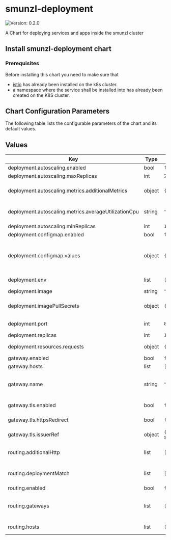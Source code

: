 # smunzl-deployment

![Version: 0.2.0](https://img.shields.io/badge/Version-0.2.0-informational?style=flat-square)

A Chart for deploying services and apps inside the smunzl cluster

## Install smunzl-deployment chart

### Prerequisites

Before installing this chart you need to make sure that

- [istio](https://istio.io/) has already been installed on the k8s cluster.
- a namespace where the service shall be installed into has already been created on the K8S cluster.

## Chart Configuration Parameters

The following table lists the configurable parameters of the chart and its default values.

## Values

| Key | Type | Default | Description |
|-----|------|---------|-------------|
| deployment.autoscaling.enabled | bool | `false` |  |
| deployment.autoscaling.maxReplicas | int | `2` |  |
| deployment.autoscaling.metrics.additionalMetrics | object | `{}` | raw HorizontalPodAutoscaler metrics |
| deployment.autoscaling.metrics.averageUtilizationCpu | string | `""` | average cpu utilization, see [kubernetes hpa docs](https://kubernetes.io/de/docs/tasks/run-application/horizontal-pod-autoscale/#details-zum-algorithmus) |
| deployment.autoscaling.minReplicas | int | `1` |  |
| deployment.configmap.enabled | bool | `false` |  |
| deployment.configmap.values | object | `{}` | Values for configmap. The values will be passed as container envs, exactly matching the key names. |
| deployment.env | list | `[]` | Additional [kubernetes container envs](https://kubernetes.io/docs/tasks/inject-data-application/define-environment-variable-container/) |
| deployment.image | string | `"nginxinc/nginx-unprivileged"` | Docker image uri |
| deployment.imagePullSecrets | object | `{}` | Image pull secrets, useful when interacting with private registy |
| deployment.port | int | `8080` | Container-port to expose per Service |
| deployment.replicas | int | `1` | Amount of pod replicas |
| deployment.resources.requests | object | `{}` | See [kubernetes requests](https://kubernetes.io/docs/concepts/configuration/manage-resources-containers/#resource-requests-and-limits-of-pod-and-container) |
| gateway.enabled | bool | `false` |  |
| gateway.hosts | list | `[]` | List of usable hosts |
| gateway.name | string | `""` | Name of Gateway Resource. Defaults to: {{ .Release.Name }}-gateway |
| gateway.tls.enabled | bool | `false` | Whether to create and apply a TLS-Certificate |
| gateway.tls.httpsRedirect | bool | `false` | Whether to redirect all traffic from http to https |
| gateway.tls.issuerRef | object | `{"kind":"ClusterIssuer","name":"letsencrypt-staging"}` | Certificate Resource spec.issuerRef |
| routing.additionalHttp | list | `[]` | Additional matchers/routes, see [istio request routing](https://istio.io/latest/docs/tasks/traffic-management/request-routing/) |
| routing.deploymentMatch | list | `[{"uri":{"prefix":"/"}}]` | Matcher helper for deployment, see [istio request routing](https://istio.io/latest/docs/tasks/traffic-management/request-routing/) |
| routing.enabled | bool | `false` |  |
| routing.gateways | list | `[]` | Gateways for the VirtualService. Will always include this charts' Gateway, if used. |
| routing.hosts | list | `["*"]` | Hosts, the VirtualService should listen too |